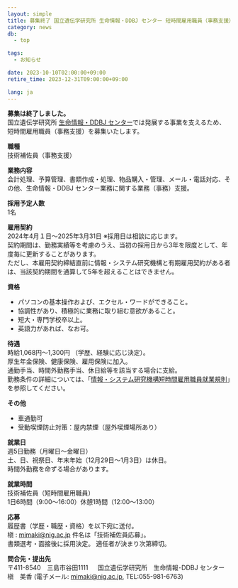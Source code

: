 ```yaml
---
layout: simple
title: 募集終了 国立遺伝学研究所 生命情報・DDBJ センター 短時間雇用職員（事務支援）募集
category: news
db:
  - top

tags:
  - お知らせ

date: 2023-10-10T02:00:00+09:00
retire_time: 2023-12-31T09:00:00+09:00

lang: ja
---
```


**募集は終了しました。**    
国立遺伝学研究所 [生命情報・DDBJ センター](https://www.ddbj.nig.ac.jp/index.html)では発展する事業を支えるため、短時間雇用職員（事務支援）を募集いたします。


**職種**  
技術補佐員（事務支援）


**業務内容**  
会計処理、予算管理、書類作成・処理、物品購入・管理、メール・電話対応、その他、生命情報・DDBJ センター業務に関する業務（事務）支援。


**採用予定人数**  
1名


**雇用契約**  
2024年4月１日～2025年3月31日 ※採用日は相談に応じます。    
契約期間は、勤務実績等を考慮のうえ、当初の採用日から3年を限度として、年度毎に更新することがあります。    
ただし、本雇用契約締結直前に情報・システム研究機構と有期雇用契約がある者は、当該契約期間を通算して5年を超えることはできません。


**資格**
* パソコンの基本操作および、エクセル・ワードができること。
* 協調性があり、積極的に業務に取り組む意欲があること。
* 短大・専門学校卒以上。
* 英語力があれば、なお可。

**待遇**  
時給1,068円～1,300円 （学歴、経験に応じ決定）。    
厚生年金保険、健康保険、雇用保険に加入。    
通勤手当、時間外勤務手当、休日給等を該当する場合に支給。    
勤務条件の詳細については、「[情報・システム研究機構短時間雇用職員就業規則](https://www.rois.ac.jp/pdf/4_27%20tnjikankoyou.pdf)」を参照してください。


**その他**
* 車通勤可
* 受動喫煙防止対策：屋内禁煙（屋外喫煙場所あり）


**就業日**  
週5日勤務（月曜日～金曜日）    
土、日、祝祭日、年末年始（12月29日～1月3日）は休日。    
時間外勤務を命ずる場合があります。


**就業時間**  
技術補佐員（短時間雇用職員）    
1日6時間（9:00～16:00）休憩1時間（12:00～13:00）


**応募**  
履歴書（学歴・職歴・資格）を以下宛に送付。    
槇 : mimaki@nig.ac.jp 件名は「技術補佐員応募」。    
書類選考・面接後に採用決定。 適任者が決まり次第締切。    


**問合先・提出先**  
〒411-8540　三島市谷田1111    　
国立遺伝学研究所　生命情報･DDBJ センター    
槇　美香 (電子メール: mimaki@nig.ac.jp, TEL:055-981-6763)